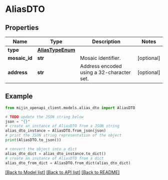 # AliasDTO


## Properties

Name | Type | Description | Notes
------------ | ------------- | ------------- | -------------
**type** | [**AliasTypeEnum**](AliasTypeEnum.md) |  | 
**mosaic_id** | **str** | Mosaic identifier. | [optional] 
**address** | **str** | Address encoded using a 32-character set. | [optional] 

## Example

```python
from mijin_openapi_client.models.alias_dto import AliasDTO

# TODO update the JSON string below
json = "{}"
# create an instance of AliasDTO from a JSON string
alias_dto_instance = AliasDTO.from_json(json)
# print the JSON string representation of the object
print(AliasDTO.to_json())

# convert the object into a dict
alias_dto_dict = alias_dto_instance.to_dict()
# create an instance of AliasDTO from a dict
alias_dto_from_dict = AliasDTO.from_dict(alias_dto_dict)
```
[[Back to Model list]](../README.md#documentation-for-models) [[Back to API list]](../README.md#documentation-for-api-endpoints) [[Back to README]](../README.md)


